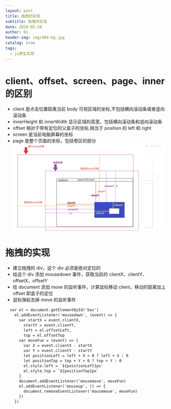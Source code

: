 ```yaml
---
layout: post
title: 拖拽的实现
subtitle: 拖拽的实现
date: 2020-05-20
author: Qi
header-img: img/404-bg.jpg
catalog: true
tags:
  - js原生实现
---
```


# client、offset、screen、page、inner 的区别

- client 是点击位置距离当前 body 可视区域的坐标,不包括横向滚动条或者竖向滚动条
- innerHeight 和 innerWidth 显示区域的高宽，包括横向滚动条和竖向滚动条
- offset 相对于带有定位的父盒子的坐标,相当于 position 的 left 和 right
- screen 是当前电脑屏幕的坐标
- page 是整个页面的坐标，包括卷区的部分
  ![Image text](../img/WechatIMG22.png)

# 拖拽的实现

- 建立拖拽的 div，这个 div 必须是绝对定位的
- 给这个 div 添加 mousedown 事件，获取当前的 clientX、clientY、offsetX、offsetY
- 给 document 添加 move 的监听事件，计算鼠标移动 client，移动的距离加上 offset 即盒子的定位
- 鼠标弹起去掉 move 的监听事件

```
  var el = document.getElementById('box')
    el.addEventListener('mousedown', (event) => {
      var startX = event.clientX,
        startY = event.clientY,
        left = el.offsetLeft,
        top = el.offsetTop
      var moveFun = (event) => {
        var X = event.clientX - startX
        var Y = event.clientY - startY
        let positionLeft = left + X > 0 ? left + X : 0
        let positionTop = top + Y > 0 ? top + Y : 0
        el.style.left = `${positionLeft}px`
        el.style.top = `${positionTop}px`
      }
      document.addEventListener('mousemove', moveFun)
      el.addEventListener('mouseup', () => {
        document.removeEventListener('mousemove', moveFun)
      })
    })
```
